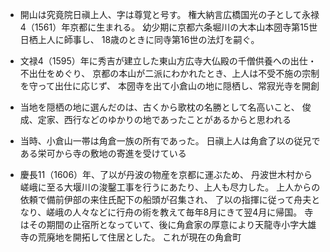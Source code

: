- 開山は究竟院日禛上人、字は尊覚と号す。
権大納言広橋国光の子として永禄4（1561）年京都に生まれる。
幼少期に京都六条堀川の大本山本圀寺第15世日栖上人に師事し、
18歳のときに同寺第16世の法灯を嗣ぐ。

- 文禄4（1595）年に秀吉が建立した東山方広寺大仏殿の千僧供養への出仕・不出仕をめぐり、
京都の本山が二派にわかれたとき、上人は不受不施の宗制を守って出仕に応じず、
本圀寺を出て小倉山の地に隠栖し、常寂光寺を開創

- 当地を隠栖の地に選んだのは、古くから歌枕の名勝として名高いこと、
俊成、定家、西行などのゆかりの地であったことがあるからと思われる

- 当時、小倉山一帯は角倉一族の所有であった。
日禛上人は角倉了以の従兄である栄可から寺の敷地の寄進を受けている

- 慶長11（1606）年、了以が丹波の物産を京都に運ぶため、
丹波世木村から嵯峨に至る大堰川の浚鑿工事を行うにあたり、上人も尽力した。
上人からの依頼で備前伊部の来住氏配下の船頭が召集され、
了以の指揮に従って舟夫となり、嵯峨の人々などに行舟の術を教えて毎年8月にきて翌4月に帰国。
寺はその期間の止宿所となっていて、後に角倉家の厚意により天龍寺小字大雄寺の荒廃地を開拓して住居とした。
これが現在の角倉町